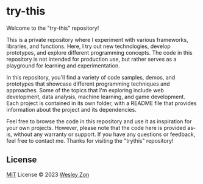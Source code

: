 # try-this

Welcome to the "try-this" repository!

This is a private repository where I experiment with various frameworks, libraries, and functions. Here, I try out new technologies, develop prototypes, and explore different programming concepts. The code in this repository is not intended for production use, but rather serves as a playground for learning and experimentation.

In this repository, you'll find a variety of code samples, demos, and prototypes that showcase different programming techniques and approaches. Some of the topics that I'm exploring include web development, data analysis, machine learning, and game development. Each project is contained in its own folder, with a README file that provides information about the project and its dependencies.

Feel free to browse the code in this repository and use it as inspiration for your own projects. However, please note that the code here is provided as-is, without any warranty or support. If you have any questions or feedback, feel free to contact me. Thanks for visiting the "trythis" repository!

## License

[MIT](/LICENSE) License &copy; 2023 [Wesley Zon](https://github.com/wzono)
